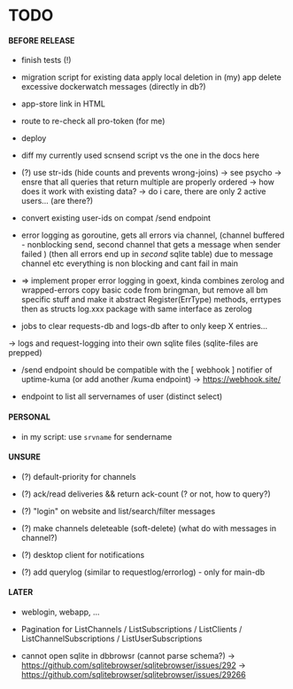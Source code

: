 

  TODO
========


#### BEFORE RELEASE

 - finish tests (!)

 - migration script for existing data
   apply local deletion in (my) app
   delete excessive dockerwatch messages (directly in db?)

 - app-store link in HTML

 - route to re-check all pro-token (for me)

 - deploy

 - diff my currently used scnsend script vs the one in the docs here

- (?) use str-ids (hide counts and prevents wrong-joins) -> see psycho
  -> ensre that all queries that return multiple are properly ordered
  -> how does it work with existing data? 
  -> do i care, there are only 2 active users... (are there?)

 - convert existing user-ids on compat /send endpoint

 - error logging as goroutine, gets all errors via channel,
   (channel buffered - nonblocking send, second channel that gets a message when sender failed )
   (then all errors end up in _second_ sqlite table)
   due to message channel etc everything is non blocking and cant fail in main

 - => implement proper error logging in goext, kinda combines zerolog and wrapped-errors
      copy basic code from bringman, but remove all bm specific stuff and make it abstract
      Register(ErrType) methods, errtypes then as structs
      log.xxx package with same interface as zerolog
      
 - jobs to clear requests-db and logs-db after to only keep X entries...

 -> logs and request-logging into their own sqlite files (sqlite-files are prepped)

 - /send endpoint should be compatible with the [ webhook ] notifier of uptime-kuma
   (or add another /kuma endpoint)
   -> https://webhook.site/

 - endpoint to list all servernames of user (distinct select)

#### PERSONAL

 - in my script: use `srvname` for sendername

#### UNSURE

 - (?) default-priority for channels

 - (?) ack/read deliveries && return ack-count  (? or not, how to query?)

 - (?) "login" on website and list/search/filter messages

 - (?) make channels deleteable (soft-delete) (what do with messages in channel?)

 - (?) desktop client for notifications

- (?) add querylog (similar to requestlog/errorlog) - only for main-db

#### LATER

 - weblogin, webapp, ...

 - Pagination for ListChannels / ListSubscriptions / ListClients / ListChannelSubscriptions / ListUserSubscriptions

 - cannot open sqlite in dbbrowsr (cannot parse schema?)
   -> https://github.com/sqlitebrowser/sqlitebrowser/issues/292 -> https://github.com/sqlitebrowser/sqlitebrowser/issues/29266

